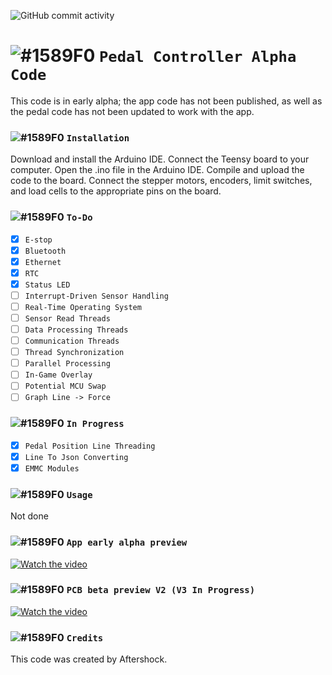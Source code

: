 ![GitHub commit activity](https://img.shields.io/github/commit-activity/w/Aftershock3995/ArduinoCodeSystem?color=%23ff0000&logo=GitHub) 
# ![#1589F0](https://cdn.discordapp.com/attachments/868329637602816081/1140690942861508780/Untitled.png) `Pedal Controller Alpha Code`


This code is in early alpha; the app code has not been published, as well as the pedal code has not been updated to work with the app.

### ![#1589F0](https://cdn.discordapp.com/attachments/868329637602816081/1140690942861508780/Untitled.png) `Installation`
Download and install the Arduino IDE.
Connect the Teensy board to your computer.
Open the .ino file in the Arduino IDE.
Compile and upload the code to the board.
Connect the stepper motors, encoders, limit switches, and load cells to the appropriate pins on the board.

### ![#1589F0](https://cdn.discordapp.com/attachments/868329637602816081/1140690942861508780/Untitled.png) `To-Do`
- [X] `E-stop`
- [X] `Bluetooth`
- [X] `Ethernet`
- [X] `RTC`
- [X] `Status LED`
- [ ] `Interrupt-Driven Sensor Handling`
- [ ] `Real-Time Operating System`
- [ ] `Sensor Read Threads`
- [ ] `Data Processing Threads`
- [ ] `Communication Threads`
- [ ] `Thread Synchronization`
- [ ] `Parallel Processing`
- [ ] `In-Game Overlay`
- [ ] `Potential MCU Swap`
- [ ] `Graph Line -> Force`

### ![#1589F0](https://cdn.discordapp.com/attachments/868329637602816081/1140690942861508780/Untitled.png) `In Progress`
- [X] `Pedal Position Line Threading`
- [X] `Line To Json Converting`
- [X] `EMMC Modules`

### ![#1589F0](https://cdn.discordapp.com/attachments/868329637602816081/1140690942861508780/Untitled.png) `Usage`
Not done 

### ![#1589F0](https://cdn.discordapp.com/attachments/868329637602816081/1140690942861508780/Untitled.png) `App early alpha preview`

[![Watch the video](https://media.discordapp.net/attachments/868329637602816081/1150267019825000518/image.png)]()
<!--https://media.discordapp.net/attachments/868329637602816081/1112906816712609813/image.png-->

### ![#1589F0](https://cdn.discordapp.com/attachments/868329637602816081/1140690942861508780/Untitled.png) `PCB beta preview V2 (V3 In Progress)`
[![Watch the video](https://media.discordapp.net/attachments/868329637602816081/1171928522772721794/image.png?ex=655e767d&is=654c017d&hm=10aed12730452959cce09556088bb8a0133ccdf6d174c20046b3276dbe03d7ce&=)]()

[comment]: <> (https://media.discordapp.net/attachments/868329637602816081/1152592707819143178/image.png)

### ![#1589F0](https://cdn.discordapp.com/attachments/868329637602816081/1140690942861508780/Untitled.png) `Credits`
This code was created by Aftershock.
